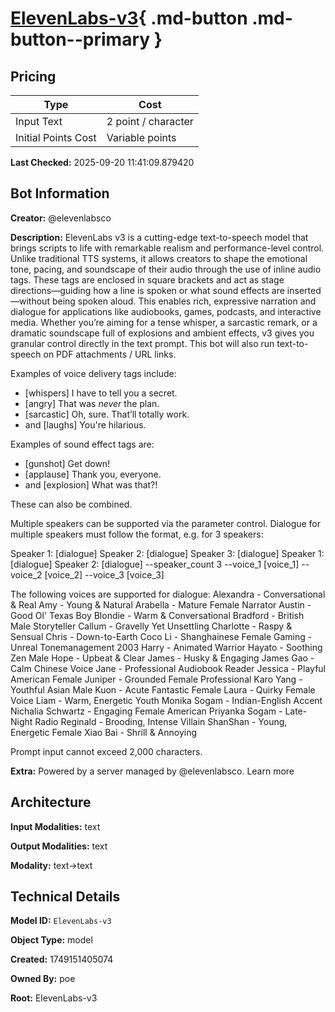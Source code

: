 # [ElevenLabs-v3](https://poe.com/ElevenLabs-v3){ .md-button .md-button--primary }

## Pricing

| Type | Cost |
|------|------|
| Input Text | 2 point / character |
| Initial Points Cost | Variable points |

**Last Checked:** 2025-09-20 11:41:09.879420


## Bot Information

**Creator:** @elevenlabsco

**Description:** ElevenLabs v3 is a cutting-edge text-to-speech model that brings scripts to life with remarkable realism and performance-level control. Unlike traditional TTS systems, it allows creators to shape the emotional tone, pacing, and soundscape of their audio through the use of inline audio tags. These tags are enclosed in square brackets and act as stage directions—guiding how a line is spoken or what sound effects are inserted—without being spoken aloud. This enables rich, expressive narration and dialogue for applications like audiobooks, games, podcasts, and interactive media. Whether you’re aiming for a tense whisper, a sarcastic remark, or a dramatic soundscape full of explosions and ambient effects, v3 gives you granular control directly in the text prompt. This bot will also run text-to-speech on PDF attachments / URL links.

Examples of voice delivery tags include:
* [whispers] I have to tell you a secret. 
* [angry] That was *never* the plan.
* [sarcastic] Oh, sure. That’ll totally work.
* and [laughs] You're hilarious.

Examples of sound effect tags are:
* [gunshot] Get down!
* [applause] Thank you, everyone.
* and [explosion] What was that?!

These can also be combined.

Multiple speakers can be supported via the parameter control. Dialogue for multiple speakers must follow the format, e.g. for 3 speakers:

Speaker 1: [dialogue]
Speaker 2: [dialogue]
Speaker 3: [dialogue]
Speaker 1: [dialogue]
Speaker 2: [dialogue]
--speaker_count 3 --voice_1 [voice_1] --voice_2 [voice_2] --voice_3 [voice_3]

The following voices are supported for dialogue:
Alexandra - Conversational & Real
Amy - Young & Natural
Arabella - Mature Female Narrator
Austin - Good Ol' Texas Boy
Blondie - Warm & Conversational
Bradford - British Male Storyteller
Callum - Gravelly Yet Unsettling
Charlotte - Raspy & Sensual
Chris - Down-to-Earth
Coco Li - Shanghainese Female
Gaming - Unreal Tonemanagement 2003
Harry - Animated Warrior
Hayato - Soothing Zen Male
Hope - Upbeat & Clear
James - Husky & Engaging
James Gao - Calm Chinese Voice
Jane - Professional Audiobook Reader
Jessica - Playful American Female
Juniper - Grounded Female Professional
Karo Yang - Youthful Asian Male
Kuon - Acute Fantastic Female
Laura - Quirky Female Voice
Liam - Warm, Energetic Youth
Monika Sogam - Indian-English Accent
Nichalia Schwartz - Engaging Female American
Priyanka Sogam - Late-Night Radio
Reginald - Brooding, Intense Villain
ShanShan - Young, Energetic Female
Xiao Bai - Shrill & Annoying

Prompt input cannot exceed 2,000 characters.

**Extra:** Powered by a server managed by @elevenlabsco. Learn more


## Architecture

**Input Modalities:** text

**Output Modalities:** text

**Modality:** text->text


## Technical Details

**Model ID:** `ElevenLabs-v3`

**Object Type:** model

**Created:** 1749151405074

**Owned By:** poe

**Root:** ElevenLabs-v3
